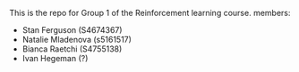 This is the repo for Group 1 of the Reinforcement learning course. 
members:
- Stan Ferguson (S4674367)
- Natalie	Mladenova (s5161517)
- Bianca	Raetchi (S4755138)
- Ivan	Hegeman (?)
